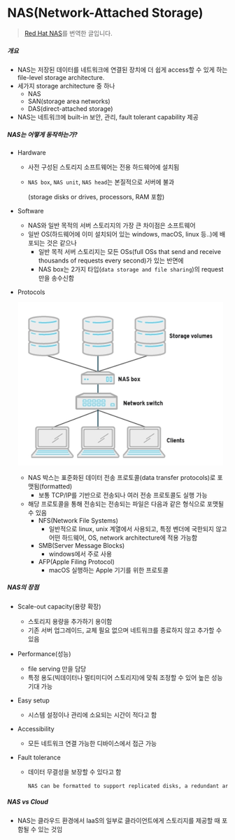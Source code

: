 # NAS(Network-Attached Storage)

> [Red Hat NAS](https://www.redhat.com/en/topics/data-storage/network-attached-storage)를 번역한 글입니다.

##### 개요

- NAS는 저장된 데이터를 네트워크에 연결된 장치에 더 쉽게 access할 수 있게 하는 file-level storage architecture.
- 세가지 storage architecture 중 하나
  - NAS
  - SAN(storage area networks)
  - DAS(direct-attached storage)
- NAS는 네트워크에 built-in 보안, 관리, fault tolerant capability 제공



##### NAS는 어떻게 동작하는가?

- Hardware

  - 사전 구성된 스토리지 소프트웨어는 전용 하드웨어에 설치됨

  - `NAS box`, `NAS unit`, `NAS head`는 본질적으로 서버에 불과

    (storage disks or drives, processors, RAM 포함)

- Software

  - NAS와 일반 목적의 서버 스토리지의 가장 큰 차이점은 소프트웨어
  - 일반 OS(하드웨어에 이미 설치되어 있는 windows, macOS, linux 등..)에 배포되는 것은 같으나
    - 일반 목적 서버 스토리지는 모든 OSs(full OSs that send and receive thousands of requests every second)가 있는 반면에
    - NAS box는 2가지 타입(`data storage and file sharing`)의 request만을 송수신함

- Protocols

  ![](./src/nas-box.jpg)

  - NAS 박스는 표준화된 데이터 전송 프로토콜(data transfer protocols)로 포맷됨(formatted)
    - 보통 TCP/IP를 기반으로 전송되나 여러 전송 프로토콜도 실행 가능
  - 해당 프로토콜을 통해 전송되는 전송되는 파일은 다음과 같은 형식으로 포맷될 수 있음
    - NFS(Network File Systems)
      - 일반적으로 linux, unix 계열에서 사용되고, 특정 벤더에 국한되지 않고 어떤 하드웨어, OS, network architecture에 적용 가능함
    - SMB(Server Message Blocks)
      - windows에서 주로 사용
    - AFP(Apple Filing Protocol)
      - macOS 실행하는 Apple 기기를 위한 프로토콜



##### NAS의 장점

- Scale-out capacity(용량 확장)
  - 스토리지 용량을 추가하기 용이함
  - 기존 서버 업그레이드, 교체 필요 없으며 네트워크를 종료하지 않고 추가할 수 있음
- Performance(성능)
  - file serving 만을 담당
  - 특정 용도(빅데이터나 멀티미디어 스토리지)에 맞춰 조정할 수 있어 높은 성능 기대 가능

- Easy setup

  - 시스템 설정이나 관리에 소요되는 시간이 적다고 함

- Accessibility

  - 모든 네트워크 연결 가능한 디바이스에서 접근 가능

- Fault tolerance

  - 데이터 무결성을 보장할 수 있다고 함

    ```txt
    NAS can be formatted to support replicated disks, a redundant array of independent disks, or erasure coding to ensure data integrity.
    ```



##### NAS vs Cloud

- NAS는 클라우드 환경에서 IaaS의 일부로 클라이언트에게 스토리지를 제공할 때 포함될 수 있는 것임

























